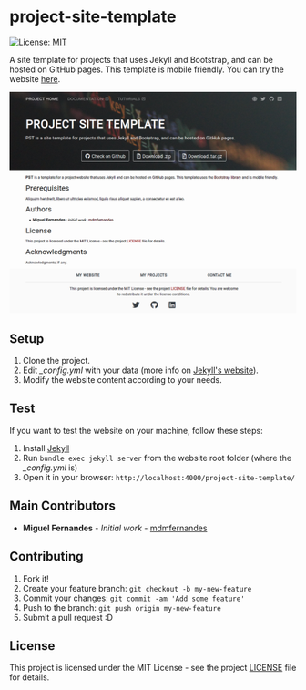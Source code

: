 # project-site-template

 [![License: MIT](https://img.shields.io/badge/License-MIT-yellow.svg)](https://opensource.org/licenses/MIT)

A site template for projects that uses Jekyll and Bootstrap, and can be hosted on GitHub pages. This template is mobile friendly. You can try the website [here](https://mdmfernandes.github.io/project-site-template/).

![Site preview](assets/img/screenshot.png)

## Setup

1. Clone the project.
2. Edit *_config.yml* with your data (more info on [Jekyll's website](https://jekyllrb.com/docs/configuration/)).
3. Modify the website content according to your needs.

## Test

If you want to test the website on your machine, follow these steps:

1. Install [Jekyll](https://jekyllrb.com/)
2. Run `bundle exec jekyll server` from the website root folder (where the *_config.yml* is)
3. Open it in your browser: `http://localhost:4000/project-site-template/`

## Main Contributors

* **Miguel Fernandes** - *Initial work* - [mdmfernandes](https://github.com/mdmfernandes)

## Contributing

1. Fork it!
2. Create your feature branch: `git checkout -b my-new-feature`
3. Commit your changes: `git commit -am 'Add some feature'`
4. Push to the branch: `git push origin my-new-feature`
5. Submit a pull request :D

## License

This project is licensed under the MIT License - see the project [LICENSE](https://github.com/mdmfernandes/project-site-template/blob/master/LICENSE) file for details.